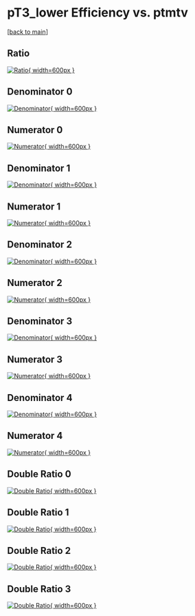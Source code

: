 # pT3_lower Efficiency vs. ptmtv

[[back to main](./)]



## Ratio

[![Ratio](../mtv/var/pT3_lower_vtr_0_-1_eff_ptmtv.png){ width=600px }](../mtv/var/pT3_lower_vtr_0_-1_eff_ptmtv.pdf)

## Denominator 0

[![Denominator](../mtv/den/pT3_lower_vtr_0_-1_eff_ptmtv_den0.png){ width=600px }](../mtv/den/pT3_lower_vtr_0_-1_eff_ptmtv_den0.pdf)

## Numerator 0

[![Numerator](../mtv/num/pT3_lower_vtr_0_-1_eff_ptmtv_num0.png){ width=600px }](../mtv/num/pT3_lower_vtr_0_-1_eff_ptmtv_num0.pdf)

## Denominator 1

[![Denominator](../mtv/den/pT3_lower_vtr_0_-1_eff_ptmtv_den1.png){ width=600px }](../mtv/den/pT3_lower_vtr_0_-1_eff_ptmtv_den1.pdf)

## Numerator 1

[![Numerator](../mtv/num/pT3_lower_vtr_0_-1_eff_ptmtv_num1.png){ width=600px }](../mtv/num/pT3_lower_vtr_0_-1_eff_ptmtv_num1.pdf)

## Denominator 2

[![Denominator](../mtv/den/pT3_lower_vtr_0_-1_eff_ptmtv_den2.png){ width=600px }](../mtv/den/pT3_lower_vtr_0_-1_eff_ptmtv_den2.pdf)

## Numerator 2

[![Numerator](../mtv/num/pT3_lower_vtr_0_-1_eff_ptmtv_num2.png){ width=600px }](../mtv/num/pT3_lower_vtr_0_-1_eff_ptmtv_num2.pdf)

## Denominator 3

[![Denominator](../mtv/den/pT3_lower_vtr_0_-1_eff_ptmtv_den3.png){ width=600px }](../mtv/den/pT3_lower_vtr_0_-1_eff_ptmtv_den3.pdf)

## Numerator 3

[![Numerator](../mtv/num/pT3_lower_vtr_0_-1_eff_ptmtv_num3.png){ width=600px }](../mtv/num/pT3_lower_vtr_0_-1_eff_ptmtv_num3.pdf)

## Denominator 4

[![Denominator](../mtv/den/pT3_lower_vtr_0_-1_eff_ptmtv_den4.png){ width=600px }](../mtv/den/pT3_lower_vtr_0_-1_eff_ptmtv_den4.pdf)

## Numerator 4

[![Numerator](../mtv/num/pT3_lower_vtr_0_-1_eff_ptmtv_num4.png){ width=600px }](../mtv/num/pT3_lower_vtr_0_-1_eff_ptmtv_num4.pdf)

## Double Ratio 0

[![Double Ratio](../mtv/ratio/pT3_lower_vtr_0_-1_eff_ptmtv_ratio0.png){ width=600px }](../mtv/ratio/pT3_lower_vtr_0_-1_eff_ptmtv_ratio0.pdf)

## Double Ratio 1

[![Double Ratio](../mtv/ratio/pT3_lower_vtr_0_-1_eff_ptmtv_ratio1.png){ width=600px }](../mtv/ratio/pT3_lower_vtr_0_-1_eff_ptmtv_ratio1.pdf)

## Double Ratio 2

[![Double Ratio](../mtv/ratio/pT3_lower_vtr_0_-1_eff_ptmtv_ratio2.png){ width=600px }](../mtv/ratio/pT3_lower_vtr_0_-1_eff_ptmtv_ratio2.pdf)

## Double Ratio 3

[![Double Ratio](../mtv/ratio/pT3_lower_vtr_0_-1_eff_ptmtv_ratio3.png){ width=600px }](../mtv/ratio/pT3_lower_vtr_0_-1_eff_ptmtv_ratio3.pdf)

